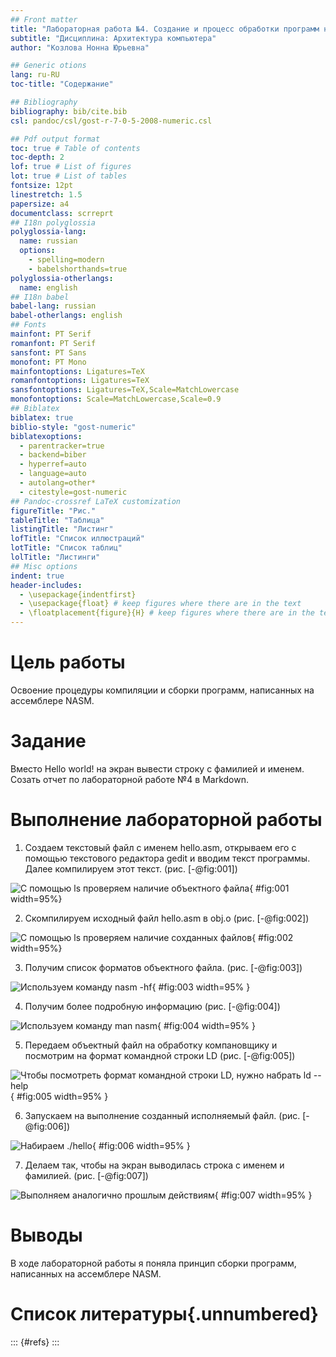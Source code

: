 ```yaml
---
## Front matter
title: "Лабораторная работа №4. Создание и процесс обработки программ на языке ассемблера NASM"
subtitle: "Дисциплина: Архитектура компьютера"
author: "Козлова Нонна Юрьевна"

## Generic otions
lang: ru-RU
toc-title: "Содержание"

## Bibliography
bibliography: bib/cite.bib
csl: pandoc/csl/gost-r-7-0-5-2008-numeric.csl

## Pdf output format
toc: true # Table of contents
toc-depth: 2
lof: true # List of figures
lot: true # List of tables
fontsize: 12pt
linestretch: 1.5
papersize: a4
documentclass: scrreprt
## I18n polyglossia
polyglossia-lang:
  name: russian
  options:
	- spelling=modern
	- babelshorthands=true
polyglossia-otherlangs:
  name: english
## I18n babel
babel-lang: russian
babel-otherlangs: english
## Fonts
mainfont: PT Serif
romanfont: PT Serif
sansfont: PT Sans
monofont: PT Mono
mainfontoptions: Ligatures=TeX
romanfontoptions: Ligatures=TeX
sansfontoptions: Ligatures=TeX,Scale=MatchLowercase
monofontoptions: Scale=MatchLowercase,Scale=0.9
## Biblatex
biblatex: true
biblio-style: "gost-numeric"
biblatexoptions:
  - parentracker=true
  - backend=biber
  - hyperref=auto
  - language=auto
  - autolang=other*
  - citestyle=gost-numeric
## Pandoc-crossref LaTeX customization
figureTitle: "Рис."
tableTitle: "Таблица"
listingTitle: "Листинг"
lofTitle: "Список иллюстраций"
lotTitle: "Список таблиц"
lolTitle: "Листинги"
## Misc options
indent: true
header-includes:
  - \usepackage{indentfirst}
  - \usepackage{float} # keep figures where there are in the text
  - \floatplacement{figure}{H} # keep figures where there are in the text
---
```


# Цель работы

Освоение процедуры компиляции и сборки программ, написанных на ассемблере NASM.

# Задание

Вместо Hello world! на экран вывести строку с фамилией и именем.
Созать отчет по лабораторной работе №4 в Markdown.

# Выполнение лабораторной работы

1. Создаем текстовый файл с именем hello.asm, открываем его с помощью текстового редактора gedit и вводим текст программы. Далее компилируем этот текст. (рис. [-@fig:001])

![С помощью ls проверяем наличие объектного файла](image/1.png){ #fig:001 width=95%}

2. Скомпилируем исходный файл hello.asm в obj.o (рис. [-@fig:002])

![С помощью ls проверяем наличие сохданных файлов](image/2.png){ #fig:002 width=95%}

3. Получим список форматов объектного файла. (рис. [-@fig:003])

![Используем команду nasm -hf](image/3.png){ #fig:003 width=95% }

4. Получим более подробную информацию (рис. [-@fig:004])

![Используем команду man nasm](image/4.png){ #fig:004 width=95% }

5. Передаем объектный файл на обработку компановщику и посмотрим на формат командной строки LD (рис. [-@fig:005])

![Чтобы посмотреть формат командной строки LD, нужно набрать ld --help](image/5.png){ #fig:005 width=95% }

6. Запускаем на выполнение созданный исполняемый файл. (рис. [-@fig:006])

![Набираем ./hello](image/6.png){ #fig:006 width=95% }

7. Делаем так, чтобы на экран выводилась строка с именем и фамилией. (рис. [-@fig:007])

![Выполняем аналогично прошлым действиям](image/7.png){ #fig:007 width=95% }

# Выводы

В ходе лабораторной работы я поняла принцип сборки программ, написанных на ассемблере NASM.
# Список литературы{.unnumbered}

::: {#refs}
:::
